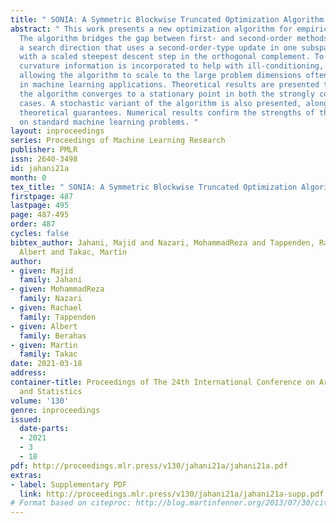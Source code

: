 ```yaml
---
title: " SONIA: A Symmetric Blockwise Truncated Optimization Algorithm "
abstract: " This work presents a new optimization algorithm for empirical risk minimization.
  The algorithm bridges the gap between first- and second-order methods by computing
  a search direction that uses a second-order-type update in one subspace, coupled
  with a scaled steepest descent step in the orthogonal complement. To this end, partial
  curvature information is incorporated to help with ill-conditioning, while simultaneously
  allowing the algorithm to scale to the large problem dimensions often encountered
  in machine learning applications. Theoretical results are presented to confirm that
  the algorithm converges to a stationary point in both the strongly convex and nonconvex
  cases. A stochastic variant of the algorithm is also presented, along with corresponding
  theoretical guarantees. Numerical results confirm the strengths of the new approach
  on standard machine learning problems. "
layout: inproceedings
series: Proceedings of Machine Learning Research
publisher: PMLR
issn: 2640-3498
id: jahani21a
month: 0
tex_title: " SONIA: A Symmetric Blockwise Truncated Optimization Algorithm "
firstpage: 487
lastpage: 495
page: 487-495
order: 487
cycles: false
bibtex_author: Jahani, Majid and Nazari, MohammadReza and Tappenden, Rachael and Berahas,
  Albert and Takac, Martin
author:
- given: Majid
  family: Jahani
- given: MohammadReza
  family: Nazari
- given: Rachael
  family: Tappenden
- given: Albert
  family: Berahas
- given: Martin
  family: Takac
date: 2021-03-18
address: 
container-title: Proceedings of The 24th International Conference on Artificial Intelligence
  and Statistics
volume: '130'
genre: inproceedings
issued:
  date-parts:
  - 2021
  - 3
  - 18
pdf: http://proceedings.mlr.press/v130/jahani21a/jahani21a.pdf
extras:
- label: Supplementary PDF
  link: http://proceedings.mlr.press/v130/jahani21a/jahani21a-supp.pdf
# Format based on citeproc: http://blog.martinfenner.org/2013/07/30/citeproc-yaml-for-bibliographies/
---
```

